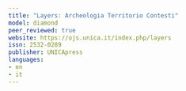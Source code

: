 ```yaml
---
title: "Layers: Archeologia Territorio Contesti"
model: diamond
peer_reviewed: true
website: https://ojs.unica.it/index.php/layers
issn: 2532-0289
publisher: UNICApress
languages:
- en
- it
---
```

